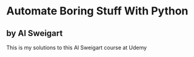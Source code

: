 # Automate Boring Stuff With Python
## by Al Sweigart

This is my solutions to this Al Sweigart course at Udemy
